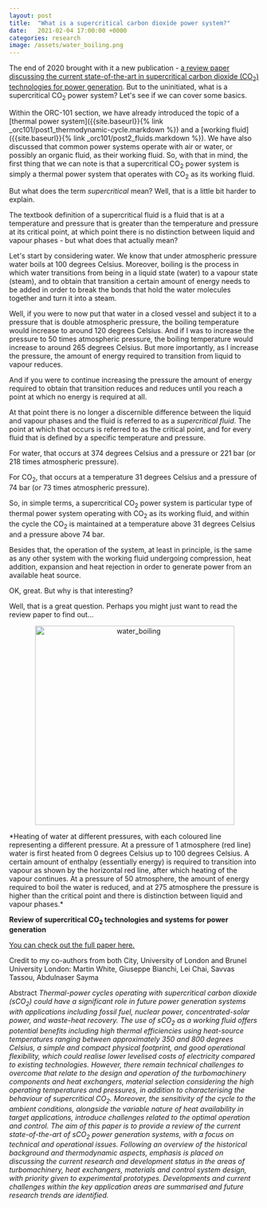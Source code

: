 ```yaml
---
layout: post
title:  "What is a supercritical carbon dioxide power system?"
date:   2021-02-04 17:00:00 +0000
categories: research
image: /assets/water_boiling.png
---
```

The end of 2020 brought with it a new publication - [a review paper discussing the current state-of-the-art in supercritical carbon dioxide (CO<sub>2</sub>) technologies for power generation](https://doi.org/10.1016/j.applthermaleng.2020.116447). But to the uninitiated, what is a supercritical CO<sub>2</sub> power system? Let's see if we can cover some basics.

Within the ORC-101 section, we have already introduced the topic of a [thermal power system]({{site.baseurl}}{% link _orc101/post1_thermodynamic-cycle.markdown %}) and a [working fluid]({{site.baseurl}}{% link _orc101/post2_fluids.markdown %}). We have also discussed that common power systems operate with air or water, or possibly an organic fluid, as their working fluid. So, with that in mind, the first thing that we can note is that a supercritical CO<sub>2</sub> power system is simply a thermal power system that operates with CO<sub>2</sub> as its working fluid.

But what does the term *supercritical* mean? Well, that is a little bit harder to explain.

The textbook definition of a supercritical fluid is a fluid that is at a temperature and pressure that is greater than the temperature and pressure at its critical point, at which point there is no distinction between liquid and vapour phases - but what does that actually mean?

Let's start by considering water. We know that under atmospheric pressure water boils at 100 degrees Celsius. Moreover, boiling is the process in which water transitions from being in a liquid state (water) to a vapour state (steam), and to obtain that transition a certain amount of energy needs to be added in order to break the bonds that hold the water molecules together and turn it into a steam.

Well, if you were to now put that water in a closed vessel and subject it to a pressure that is double atmospheric pressure, the boiling temperature would increase to around 120 degrees Celsius. And if I was to increase the pressure to 50 times atmospheric pressure, the boiling temperature would increase to around 265 degrees Celsius. But more importantly, as I increase the pressure, the amount of energy required to transition from liquid to vapour reduces.

And if you were to continue increasing the pressure the amount of energy required to obtain that transition reduces and reduces until you reach a point at which no energy is required at all.

At that point there is no longer a discernible difference between the liquid and vapour phases and the fluid is referred to as a *supercritical fluid*. The point at which that occurs is referred to as the critical point, and for every fluid that is defined by a specific temperature and pressure. 

For water, that occurs at 374 degrees Celsius and a pressure or 221 bar (or 218 times atmospheric pressure). 

For CO<sub>2</sub>, that occurs at a temperature 31 degrees Celsius and a pressure of 74 bar (or 73 times atmospheric pressure).

So, in simple terms, a supercritical CO<sub>2</sub> power system is particular type of thermal power system operating with CO<sub>2</sub>  as its working fluid, and within the cycle the CO<sub>2</sub> is maintained at a temperature above 31 degrees Celsius and a pressure above 74 bar.

Besides that, the operation of the system, at least in principle, is the same as any other system with the working fluid undergoing compression, heat addition, expansion and heat rejection in order to generate power from an available heat source.

OK, great. But why is that interesting?

Well, that is a great question. Perhaps you might just want to read the review paper to find out...

<p></p>
<div style="text-align:center">
	<img src="{{site.baseurl}}/assets/water_boiling.png" alt="water_boiling" style="width:400px;" />
</div>
<p></p>
*Heating of water at different pressures, with each coloured line representing a different pressure. At a pressure of 1 atmosphere (red line) water is first heated from 0 degrees Celsius up to 100 degrees Celsius. A certain amount of enthalpy (essentially energy) is required to transition into vapour as shown by the horizontal red line, after which heating of the vapour continues. At a pressure of 50 atmosphere, the amount of energy required to boil the water is reduced, and at 275 atmosphere the pressure is higher than the critical point and there is distinction between liquid and vapour phases.*

**Review of supercritical CO<sub>2</sub> technologies and systems for power generation**

[You can check out the full paper here.](https://doi.org/10.1016/j.applthermaleng.2020.116447)

Credit to my co-authors from both City, University of London and Brunel University London:
Martin White, Giuseppe Bianchi, Lei Chai, Savvas Tassou, Abdulnaser Sayma

Abstract
*Thermal-power cycles operating with supercritical carbon dioxide (sCO<sub>2</sub>) could have a significant role in future power generation systems with applications including fossil fuel, nuclear power, concentrated-solar power, and waste-heat recovery. The use of sCO<sub>2</sub>  as a working fluid offers potential benefits including high thermal efficiencies using heat-source temperatures ranging between approximately 350 and 800 degrees Celsius, a simple and compact physical footprint, and good operational flexibility, which could realise lower levelised costs of electricity compared to existing technologies. However, there remain technical challenges to overcome that relate to the design and operation of the turbomachinery components and heat exchangers, material selection considering the high operating temperatures and pressures, in addition to characterising the behaviour of supercritical CO<sub>2</sub>. Moreover, the sensitivity of the cycle to the ambient conditions, alongside the variable nature of heat availability in target applications, introduce challenges related to the optimal operation and control. The aim of this paper is to provide a review of the current state-of-the-art of sCO<sub>2</sub> power generation systems, with a focus on technical and operational issues. Following an overview of the historical background and thermodynamic aspects, emphasis is placed on discussing the current research and development status in the areas of turbomachinery, heat exchangers, materials and control system design, with priority given to experimental prototypes. Developments and current challenges within the key application areas are summarised and future research trends are identified.*